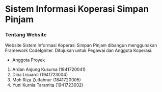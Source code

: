 # Sistem Informasi Koperasi Simpan Pinjam

### Tentang Website

Website Sistem Informasi Koperasi Simpan Pinjam dibangun menggunakan Framework CodeIgniter. Ditujukan untuk Pegawai dan Anggota Koperasi.

- Anggota Proyek

1. Ardan Anjung Kusuma (1841720041)
2. Dina Lisuardi (1941723004)
3. Moh Riza Zulfahnur (1841720005)
4. Yuni Kurnia Taramita (1941723002)
